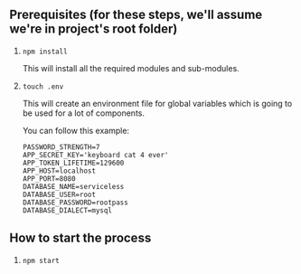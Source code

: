 ## Prerequisites (for these steps, we'll assume we're in project's root folder)

1. ```npm install```   

   This will install all the required modules and sub-modules.

2. ```touch .env```

   This will create an environment file for global variables which is going to be used for a lot of components.

   You can follow this example:

   ```
   PASSWORD_STRENGTH=7
   APP_SECRET_KEY='keyboard cat 4 ever'
   APP_TOKEN_LIFETIME=129600
   APP_HOST=localhost
   APP_PORT=8080
   DATABASE_NAME=serviceless
   DATABASE_USER=root
   DATABASE_PASSWORD=rootpass
   DATABASE_DIALECT=mysql
   ```

## How to start the process

1. ```npm start```
